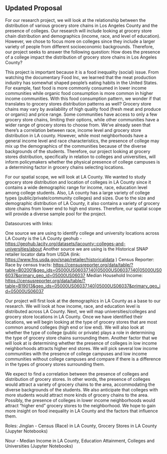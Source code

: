 ## Updated Proposal


For our research project, we will look at the relationship between the distribution of various grocery store chains in Los Angeles County and the presence of colleges. Our research will include looking at grocery store chain distribution and demographics (income, race, and level of education). However, we chose to focus more on colleges since they include a larger variety of people from different socioeconomic backgrounds. Therefore, our project seeks to answer the following question: How does the presence of a college impact the distribution of  grocery store chains in Los Angeles County? 


This project is important because it is a food inequality (social) issue. From watching the documentary Food Inc, we learned that the meat production industry has somewhat shaped people’s eating habits in the United States. For example, fast food is more commonly consumed in lower income communities while organic food consumption is more common in higher income communities. With this food consumption pattern, we wonder if that translates to grocery stores distribution patterns as well? Grocery store chains may vary by availability of high quality food (fresh meat and produce or organic) and price range. Some communities have access to only a few grocery store chains, limiting their options, while other communities have a wider range of grocery stores to choose from. We’ve already seen that there’s a correlation between race, income level and grocery store distribution in LA county. However, while most neighborhoods have a general income level and race characteristics, the presence of college may mix up the demographics of the communities because of the diverse backgrounds of the students. Therefore, our project looking at grocery stores distribution, specifically in relation to colleges and universities, will inform policymakers whether the physical presence of college campuses is a determining factor in grocery chains selecting locations.



For our spatial scope, we will look at LA County. We wanted to study grocery store distribution and location of colleges in LA County since it contains a wide demographic range for income, race, education level among college students. Also, LA county has a large variety of college types (public/private/community colleges) and sizes. Due to the size and demographic distribution of LA County, it also contains a variety of grocery store chains from lower end to high end stores. Therefore, our spatial scope will provide a diverse sample pool for the project.

Datasources with links: 

One source we are using to identify college and university locations across LA County is the LA County geohub - https://geohub.lacity.org/datasets/lacounty::colleges-and-universities/about
Another source we are using is the Historical SNAP retailer locator data from USDA (link: https://www.fns.usda.gov/snap/retailer/historicaldata )
Census Reporter:
Race by census tracts: https://censusreporter.org/data/table/?table=B02001&geo_ids=05000US06037,140|05000US06037,140|05000US06037&primary_geo_id=05000US06037 
Median Household Income: https://censusreporter.org/data/table/?table=B19013&geo_ids=05000US06037,140|05000US06037&primary_geo_id=05000US06037


Our project will first look at the demographics in LA County as a base to our research. We will look at how income, race, and education level is distributed across LA County. Next, we will map universities/colleges and grocery store locations in LA County. Once we have identified their locations, we will begin looking at the type of grocery stores that are most common around colleges (high end or low end). We will also look at whether the type of college (public or private) plays a role in determining the type of grocery store chains surrounding them. Another factor that we will look at is determining whether the presence of colleges in low income neighborhoods attracts higher end stores. We will pick several low income communities with the presence of college campuses and low income communities without college campuses and compare if there is a difference in the types of grocery stores surrounding them. 

We expect to find a correlation between the presence of colleges and distribution of grocery stores. In other words, the presence of colleges would attract a variety of grocery chains to the area, accommodating the diverse backgrounds of the students. We also anticipate that colleges with more students would attract more kinds of grocery chains to the area. Possibly, the presence of colleges in lower income neighborhoods would attract “higher end” grocery stores to the neighborhood. We hope to gain more insight on food inequality in LA County and the factors that influence them. 


Roles: 
Jinglan - Census (Race) in LA County, Grocery Stores in LA County (Jupyter Notebooks)

Nour - Median Income in LA County, Education Attainment, Colleges and Universities (Jupyter Notebooks)












